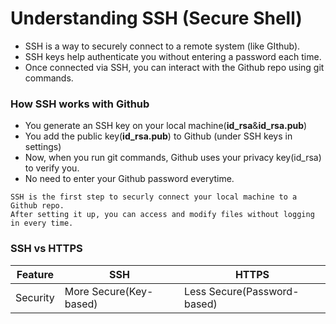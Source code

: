 # Understanding SSH (Secure Shell)

- SSH is a way to securely connect to a remote system (like GIthub).
- SSH keys help authenticate you without entering a password each time.
- Once connected via SSH, you can interact with the Github repo using git commands.

### How SSH works with Github
- You generate an SSH key on your local machine(**id_rsa**&**id_rsa.pub**)
- You add the public key(**id_rsa.pub**) to Github (under SSH keys in settings)
- Now, when you run git commands, Github uses your privacy key(id_rsa) to verify you.
- No need to enter your Github password everytime.

```
SSH is the first step to securly connect your local machine to a Github repo.
After setting it up, you can access and modify files without logging in every time. 
```

### SSH vs HTTPS
|    Feature    |       SSH       |      HTTPS        |
|---------------|-----------------|-------------------|
|    Security   | More Secure(Key-based)     | Less Secure(Password-based)
